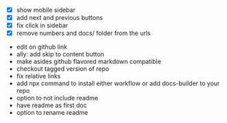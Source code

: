 - [x] show mobile sidebar
- [x] add next and previous buttons
- [x] fix click in sidebar
- [x] remove numbers and docs/ folder from the urls
- edit on github link
- ally: add skip to content button
- make asides github flavored markdown compatible
- checkout tagged version of repo
- fix relative links
- add npx command to install either workflow or add docs-builder to your repo
- option to not include readme
- have readme as first doc
- option to rename readme
